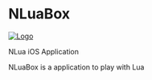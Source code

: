 NLuaBox
=======

[![Logo](https://raw.github.com/codefoco/NLuaBox/master/Resources/Icons/AppIcon40x40@2x.png)]()

NLua iOS Application


NLuaBox is a application to play with Lua

